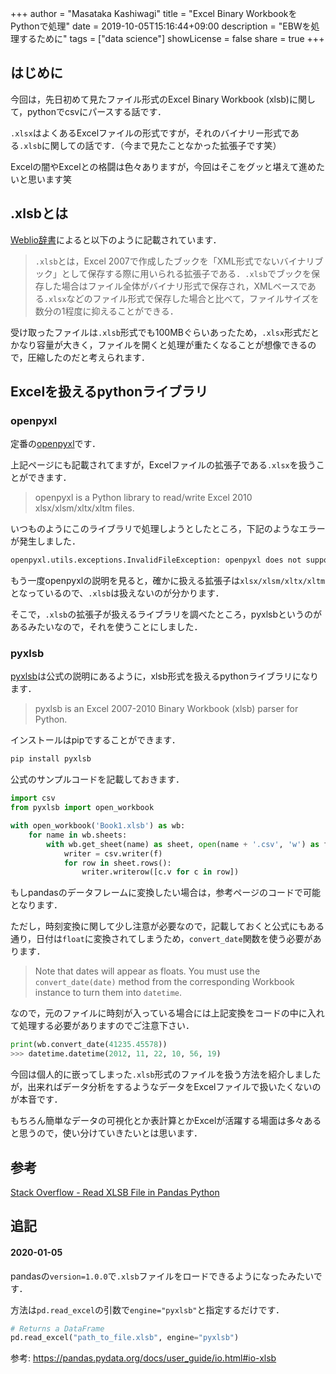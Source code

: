 +++
author = "Masataka Kashiwagi"
title = "Excel Binary WorkbookをPythonで処理"
date = 2019-10-05T15:16:44+09:00
description = "EBWを処理するために"
tags = ["data science"]
showLicense = false
share = true
+++

## はじめに
今回は，先日初めて見たファイル形式のExcel Binary Workbook (xlsb)に関して，pythonでcsvにパースする話です．

`.xlsx`はよくあるExcelファイルの形式ですが，それのバイナリー形式である`.xlsb`に関しての話です．（今まで見たことなかった拡張子です笑）

Excelの闇やExcelとの格闘は色々ありますが，今回はそこをグッと堪えて進めたいと思います笑

## .xlsbとは
[Weblio辞書](https://www.weblio.jp/content/.xlsb)によると以下のように記載されています．
> `.xlsb`とは，Excel 2007で作成したブックを「XML形式でないバイナリブック」として保存する際に用いられる拡張子である．`.xlsb`でブックを保存した場合はファイル全体がバイナリ形式で保存され，XMLベースである`.xlsx`などのファイル形式で保存した場合と比べて，ファイルサイズを数分の1程度に抑えることができる．

受け取ったファイルは`.xlsb`形式でも100MBぐらいあったため，`.xlsx`形式だとかなり容量が大きく，ファイルを開くと処理が重たくなることが想像できるので，圧縮したのだと考えられます．

## Excelを扱えるpythonライブラリ
### openpyxl
定番の[openpyxl](https://openpyxl.readthedocs.io/en/stable/)です．

上記ページにも記載されてますが，Excelファイルの拡張子である`.xlsx`を扱うことができます．
> openpyxl is a Python library to read/write Excel 2010 xlsx/xlsm/xltx/xltm files.

いつものようにこのライブラリで処理しようとしたところ，下記のようなエラーが発生しました．
```bash
openpyxl.utils.exceptions.InvalidFileException: openpyxl does not support binary format .xlsb, please convert this file to .xlsx format if you want to open it with openpyxl
```
もう一度openpyxlの説明を見ると，確かに扱える拡張子は`xlsx/xlsm/xltx/xltm`となっているので、`.xlsb`は扱えないのが分かります．

そこで，`.xlsb`の拡張子が扱えるライブラリを調べたところ，pyxlsbというのがあるみたいなので，それを使うことにしました．

### pyxlsb
[pyxlsb](https://github.com/wwwiiilll/pyxlsb)は公式の説明にあるように，xlsb形式を扱えるpythonライブラリになります．
> pyxlsb is an Excel 2007-2010 Binary Workbook (xlsb) parser for Python.

インストールはpipですることができます．
```python
pip install pyxlsb
```

公式のサンプルコードを記載しておきます．
```python
import csv
from pyxlsb import open_workbook

with open_workbook('Book1.xlsb') as wb:
    for name in wb.sheets:
        with wb.get_sheet(name) as sheet, open(name + '.csv', 'w') as f:
            writer = csv.writer(f)
            for row in sheet.rows():
                writer.writerow([c.v for c in row])
```

もしpandasのデータフレームに変換したい場合は，参考ページのコードで可能となります．

ただし，時刻変換に関して少し注意が必要なので，記載しておくと公式にもある通り，日付は`float`に変換されてしまうため，`convert_date`関数を使う必要があります．
> Note that dates will appear as floats. You must use the `convert_date(date)` method from the corresponding Workbook instance to turn them into `datetime`.

なので，元のファイルに時刻が入っている場合には上記変換をコードの中に入れて処理する必要がありますのでご注意下さい．
```python
print(wb.convert_date(41235.45578))
>>> datetime.datetime(2012, 11, 22, 10, 56, 19)
```

今回は個人的に嵌ってしまった`.xlsb`形式のファイルを扱う方法を紹介しましたが，出来ればデータ分析をするようなデータをExcelファイルで扱いたくないのが本音です．

もちろん簡単なデータの可視化とか表計算とかExcelが活躍する場面は多々あると思うので，使い分けていきたいとは思います．

## 参考
[Stack Overflow - Read XLSB File in Pandas Python](https://stackoverflow.com/questions/45019778/read-xlsb-file-in-pandas-python)

## 追記
#### 2020-01-05

pandasの`version=1.0.0`で`.xlsb`ファイルをロードできるようになったみたいです．

方法は`pd.read_excel`の引数で`engine="pyxlsb"`と指定するだけです．

```python
# Returns a DataFrame
pd.read_excel("path_to_file.xlsb", engine="pyxlsb")
```

参考: https://pandas.pydata.org/docs/user_guide/io.html#io-xlsb